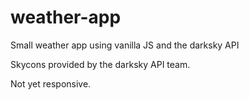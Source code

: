 # weather-app
Small weather app using vanilla JS and the darksky API

Skycons provided by the darksky API team.

Not yet responsive.